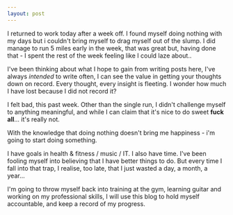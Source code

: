 ```yaml
---
layout: post
---
```

I returned to work today after a week off. I found myself doing nothing with my days but i couldn't bring myself to drag myself out of the slump.
I did manage to run 5 miles early in the week, that was great but, having done that - I spent the rest of the week feeling like I could laze about..

I've been thinking about what I hope to gain from writing posts here, I've always *intended* to write often, I can see the value in getting your thoughts down on record. Every thought, every insight is fleeting.
I wonder how much I have lost because I did not record it?

I felt bad, this past week. Other than the single run, I didn't challenge myself to anything meaningful, and while I can claim that it's nice to do sweet **fuck all**... it's really not.

With the knowledge that doing nothing doesn't bring me happiness - i'm going to start doing something.

I have goals in health & fitness / music / IT. I also have time. I've been fooling myself into believing that I have better things to do.
But every time I fall into that trap, I realise, too late, that I just wasted a day, a month, a year...

I'm going to throw myself back into training at the gym, learning guitar and working on my professional skills, I will use this blog to hold myself accountable, and keep a record of my progress.
